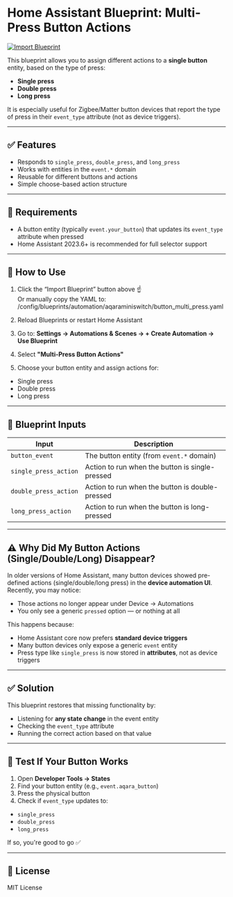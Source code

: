 # Home Assistant Blueprint: Multi-Press Button Actions

[![Import Blueprint](https://my.home-assistant.io/badges/automation_import.svg)](https://my.home-assistant.io/redirect/blueprint_import/?url=https://raw.githubusercontent.com/yudhaime/aqaraminisiwtch-HAblueprint/main/config/blueprints/automation/aqaraminiswitch/button_multi_press.yaml)

This blueprint allows you to assign different actions to a **single button** entity, based on the type of press:
- **Single press**
- **Double press**
- **Long press**

It is especially useful for Zigbee/Matter button devices that report the type of press in their `event_type` attribute (not as device triggers).

---

## ✅ Features

- Responds to `single_press`, `double_press`, and `long_press`
- Works with entities in the `event.*` domain
- Reusable for different buttons and actions
- Simple choose-based action structure

---

## 🧰 Requirements

- A button entity (typically `event.your_button`) that updates its `event_type` attribute when pressed
- Home Assistant 2023.6+ is recommended for full selector support

---

## 🚀 How to Use

1. Click the “Import Blueprint” button above ☝️  
   Or manually copy the YAML to:
    /config/blueprints/automation/aqaraminiswitch/button_multi_press.yaml
2. Reload Blueprints or restart Home Assistant

3. Go to:
**Settings → Automations & Scenes → + Create Automation → Use Blueprint**

4. Select **"Multi-Press Button Actions"**

5. Choose your button entity and assign actions for:
- Single press
- Double press
- Long press

---

## 🔧 Blueprint Inputs

| Input                 | Description                                          |
|----------------------|------------------------------------------------------|
| `button_event`         | The button entity (from `event.*` domain)          |
| `single_press_action` | Action to run when the button is single-pressed     |
| `double_press_action` | Action to run when the button is double-pressed     |
| `long_press_action`   | Action to run when the button is long-pressed       |

---

## ⚠️ Why Did My Button Actions (Single/Double/Long) Disappear?

In older versions of Home Assistant, many button devices showed pre-defined actions (single/double/long press) in the **device automation UI**.  
Recently, you may notice:
- Those actions no longer appear under Device → Automations
- You only see a generic `pressed` option — or nothing at all

This happens because:
- Home Assistant core now prefers **standard device triggers**
- Many button devices only expose a generic `event` entity
- Press type like `single_press` is now stored in **attributes**, not as device triggers

---

## ✅ Solution

This blueprint restores that missing functionality by:
- Listening for **any state change** in the event entity
- Checking the `event_type` attribute
- Running the correct action based on that value

---

## 🧪 Test If Your Button Works

1. Open **Developer Tools → States**
2. Find your button entity (e.g., `event.aqara_button`)
3. Press the physical button
4. Check if `event_type` updates to:
- `single_press`
- `double_press`
- `long_press`

If so, you're good to go ✅

---

## 🪪 License

MIT License
